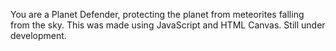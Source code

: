 You are a Planet Defender, protecting the planet from meteorites falling from the sky. This was made using JavaScript and HTML Canvas. Still under development.
